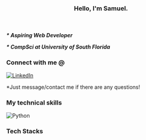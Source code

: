 <p align="center">
</p> 
                                                                                                                                                      
### <p align="center"> Hello, I'm Samuel. </p> <br>

___* Aspiring Web Developer___

___* CompSci at University of South Florida___

### Connect with me @ ###
[![LinkedIn](https://img.shields.io/badge/linkedin-%230077B5.svg?style=for-the-badge&logo=linkedin&logoColor=white)](https://www.linkedin.com/in/samuel-sau-8ab7b0206/)

*Just message/contact me if there are any questions!

### My technical skills ###
![Python](https://img.shields.io/badge/python-3670A0?style=for-the-badge&logo=python&logoColor=ffdd54) <br> 

### Tech Stacks ###


<!--
**SamuelSau/SamuelSau** is a ✨ _special_ ✨ repository because its `README.md` (this file) appears on your GitHub profile.

Here are some ideas to get you started:

- 🔭 I’m currently working on ...
- 🌱 I’m currently learning ...
- 👯 I’m looking to collaborate on ...
- 🤔 I’m looking for help with ...
- 💬 Ask me about ...
- 📫 How to reach me: ...
- 😄 Pronouns: ...
- ⚡ Fun fact: ...
-->

